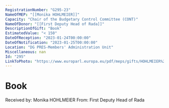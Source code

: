 ```yaml
---
RegistrationNumber: "G295-23"
NameOfMEP: "[[Monika HOHLMEIER]]"
Capacity: "Chair of the Budgetary Control Committee (CONT)"
NameOfDonor: "[[First Deputy Head of Rada]]"
DescriptionOfGift: "Book"
EstimatedValue: "< 150"
DateOfReception: "2023-01-24T00:00:00"
DateOfNotification: "2023-01-25T00:00:00"
Location: "DG PRES-Members' Administration Unit"
Miscellaneous: nan
Id: "295"
LinkToPhoto: "https://www.europarl.europa.eu/pdf/meps/gifts/HOHLMEIER%20Monika_G295-23_1675239944668.jpg#"
---
```


# Book

Received by: Monika HOHLMEIER
From: First Deputy Head of Rada
